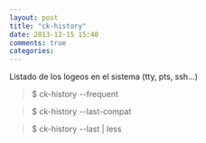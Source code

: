 ```yaml
---
layout: post
title: "ck-history"
date: 2013-12-15 15:40
comments: true
categories: 
---
```

Listado de los logeos en el sistema (tty, pts, ssh...)

>$ ck-history --frequent

>$ ck-history --last-compat

>$ ck-history --last | less

